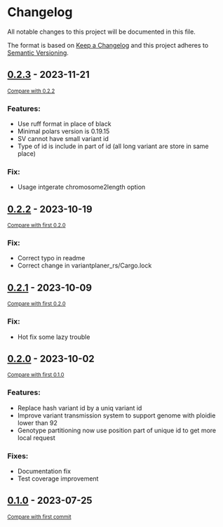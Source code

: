 # Changelog

All notable changes to this project will be documented in this file.

The format is based on [Keep a Changelog](http://keepachangelog.com/en/1.0.0/)
and this project adheres to [Semantic Versioning](http://semver.org/spec/v2.0.0.html).

## [0.2.3](https://github.com/natir/variantplaner/releases/tag/0.2.2) - 2023-11-21

<small>[Compare with 0.2.2](https://github.com/natir/variantplaner/compare/0.2.2..0.2.3)</small>

### Features:

- Use ruff format in place of black
- Minimal polars version is 0.19.15
- SV cannot have small variant id
- Type of id is include in part of id (all long variant are store in same place)

### Fix:

- Usage intgerate chromosome2length option

## [0.2.2](https://github.com/natir/variantplaner/releases/tag/0.2.2) - 2023-10-19

<small>[Compare with first 0.2.0](https://github.com/natir/variantplaner/compare/0.2.1...0.2.2)</small>

### Fix:

- Correct typo in readme
- Correct change in variantplaner_rs/Cargo.lock

## [0.2.1](https://github.com/natir/variantplaner/releases/tag/0.2.1) - 2023-10-09

<small>[Compare with first 0.2.0](https://github.com/natir/variantplaner/compare/0.2.0...0.2.1)</small>

### Fix:

- Hot fix some lazy trouble

## [0.2.0](https://github.com/natir/variantplaner/releases/tag/0.2.0) - 2023-10-02

<small>[Compare with first 0.1.0](https://github.com/natir/variantplaner/compare/0.1.0...0.2.0)</small>

### Features:

- Replace hash variant id by a uniq variant id
- Improve variant transmission system to support genome with ploidie lower than 92
- Genotype partitioning now use position part of unique id to get more local request

### Fixes:

- Documentation fix
- Test coverage improvement

<!-- insertion marker -->
## [0.1.0](https://github.com/natir/variantplaner/releases/tag/0.1.0) - 2023-07-25

<small>[Compare with first commit](https://github.com/natir/variantplaner/compare/265a95ea26746b7aa796c3df6cee2451a608dd49...0.1.0)</small>
